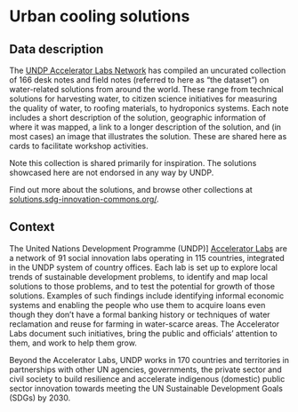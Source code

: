 # Urban cooling solutions

## Data description
The [UNDP Accelerator Labs Network](https://www.undp.org/acceleratorlabs/) has compiled an uncurated collection of 166 desk notes and field notes (referred to here as “the dataset”) on water-related solutions from around the world. These range from technical solutions for harvesting water, to citizen science initiatives for measuring the quality of water, to roofing materials, to hydroponics systems. Each note includes a short description of the solution, geographic information of where it was mapped, a link to a longer description of the solution, and (in most cases) an image that illustrates the solution. These are shared here as cards to facilitate workshop activities.

Note this collection is shared primarily for inspiration. The solutions showcased here are not endorsed in any way by UNDP.

Find out more about the solutions, and browse other collections at [solutions.sdg-innovation-commons.org/](https://solutions.sdg-innovation-commons.org/en/browse/pads/pinned?pinboard=101).

## Context 
The United Nations Development Programme (UNDP)] [Accelerator Labs](https://www.undp.org/acceleratorlabs) are a network of 91 social innovation labs operating in 115 countries, integrated in the UNDP system of country offices. Each lab is set up to explore local trends of sustainable development problems, to identify and map local solutions to those problems, and to test the potential for growth of those solutions. Examples of such findings include identifying informal economic systems and enabling the people who use them to acquire loans even though they don’t have a formal banking history or techniques of water reclamation and reuse for farming in water-scarce areas. The Accelerator Labs document such initiatives, bring the public and officials’ attention to them, and work to help them grow. 

Beyond the Accelerator Labs, UNDP works in 170 countries and territories in partnerships with other UN agencies, governments, the private sector and civil society to build resilience and accelerate indigenous (domestic) public sector innovation towards meeting the UN Sustainable Development Goals (SDGs) by 2030. 